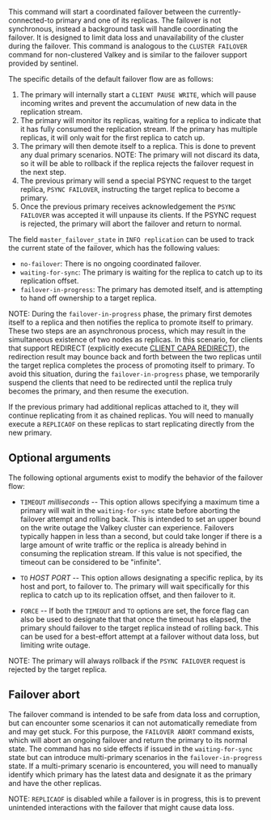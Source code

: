 This command will start a coordinated failover between the currently-connected-to primary and one of its replicas.
The failover is not synchronous, instead a background task will handle coordinating the failover. 
It is designed to limit data loss and unavailability of the cluster during the failover.
This command is analogous to the `CLUSTER FAILOVER` command for non-clustered Valkey and is similar to the failover support provided by sentinel.

The specific details of the default failover flow are as follows:

1. The primary will internally start a `CLIENT PAUSE WRITE`, which will pause incoming writes and prevent the accumulation of new data in the replication stream.
2. The primary will monitor its replicas, waiting for a replica to indicate that it has fully consumed the replication stream. If the primary has multiple replicas, it will only wait for the first replica to catch up.
3. The primary will then demote itself to a replica. This is done to prevent any dual primary scenarios. NOTE: The primary will not discard its data, so it will be able to rollback if the replica rejects the failover request in the next step.
4. The previous primary will send a special PSYNC request to the target replica, `PSYNC FAILOVER`, instructing the target replica to become a primary.
5. Once the previous primary receives acknowledgement the `PSYNC FAILOVER` was accepted it will unpause its clients. If the PSYNC request is rejected, the primary will abort the failover and return to normal.

The field `master_failover_state` in `INFO replication` can be used to track the current state of the failover, which has the following values:

* `no-failover`: There is no ongoing coordinated failover.
* `waiting-for-sync`: The primary is waiting for the replica to catch up to its replication offset.
* `failover-in-progress`: The primary has demoted itself, and is attempting to hand off ownership to a target replica.

NOTE:
During the `failover-in-progress` phase, the primary first demotes itself to a replica and then notifies the replica to promote itself to primary.
These two steps are an asynchronous process, which may result in the simultaneous existence of two nodes as replicas.
In this scenario, for clients that support REDIRECT (explicitly execute [CLIENT CAPA REDIRECT](client-capa.md)), the redirection result may bounce back and forth between the two replicas until the target replica completes the process of promoting itself to primary.
To avoid this situation, during the `failover-in-progress` phase, we temporarily suspend the clients that need to be redirected until the replica truly becomes the primary, and then resume the execution.

If the previous primary had additional replicas attached to it, they will continue replicating from it as chained replicas. You will need to manually execute a `REPLICAOF` on these replicas to start replicating directly from the new primary.

## Optional arguments
The following optional arguments exist to modify the behavior of the failover flow:

* `TIMEOUT` *milliseconds* -- This option allows specifying a maximum time a primary will wait in the `waiting-for-sync` state before aborting the failover attempt and rolling back.
This is intended to set an upper bound on the write outage the Valkey cluster can experience.
Failovers typically happen in less than a second, but could take longer if there is a large amount of write traffic or the replica is already behind in consuming the replication stream. 
If this value is not specified, the timeout can be considered to be "infinite".

* `TO` *HOST* *PORT* -- This option allows designating a specific replica, by its host and port, to failover to. The primary will wait specifically for this replica to catch up to its replication offset, and then failover to it.

* `FORCE` -- If both the `TIMEOUT` and `TO` options are set, the force flag can also be used to designate that that once the timeout has elapsed, the primary should failover to the target replica instead of rolling back.
This can be used for a best-effort attempt at a failover without data loss, but limiting write outage.

NOTE: The primary will always rollback if the `PSYNC FAILOVER` request is rejected by the target replica. 

## Failover abort

The failover command is intended to be safe from data loss and corruption, but can encounter some scenarios it can not automatically remediate from and may get stuck. 
For this purpose, the `FAILOVER ABORT` command exists, which will abort an ongoing failover and return the primary to its normal state. 
The command has no side effects if issued in the `waiting-for-sync` state but can introduce multi-primary scenarios in the `failover-in-progress` state. 
If a multi-primary scenario is encountered, you will need to manually identify which primary has the latest data and designate it as the primary and have the other replicas.

NOTE: `REPLICAOF` is disabled while a failover is in progress, this is to prevent unintended interactions with the failover that might cause data loss.
